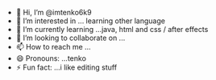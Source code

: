 - 👋 Hi, I’m @imtenko6k9
- 👀 I’m interested in ... learning other language
- 🌱 I’m currently learning ...java, html and css / after effects
- 💞️ I’m looking to collaborate on ... 
- 📫 How to reach me ...
- 😄 Pronouns: ...tenko
- ⚡ Fun fact: ...i like editing stuff

<!---
imtenko6k9/imtenko6k9 is a ✨ special ✨ repository because its `README.md` (this file) appears on your GitHub profile.
You can click the Preview link to take a look at your changes.
--->
